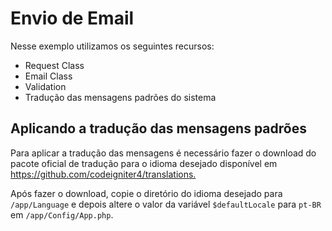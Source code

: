 # Envio de Email

Nesse exemplo utilizamos os seguintes recursos:

- Request Class
- Email Class
- Validation
- Tradução das mensagens padrões do sistema

## Aplicando a tradução das mensagens padrões

Para aplicar a tradução das mensagens é necessário fazer o download do pacote oficial de tradução para o idioma desejado disponível em <https://github.com/codeigniter4/translations.>

Após fazer o download,  copie o diretório do idioma desejado para `/app/Language` e depois altere o valor da variável `$defaultLocale` para `pt-BR` em `/app/Config/App.php`.

